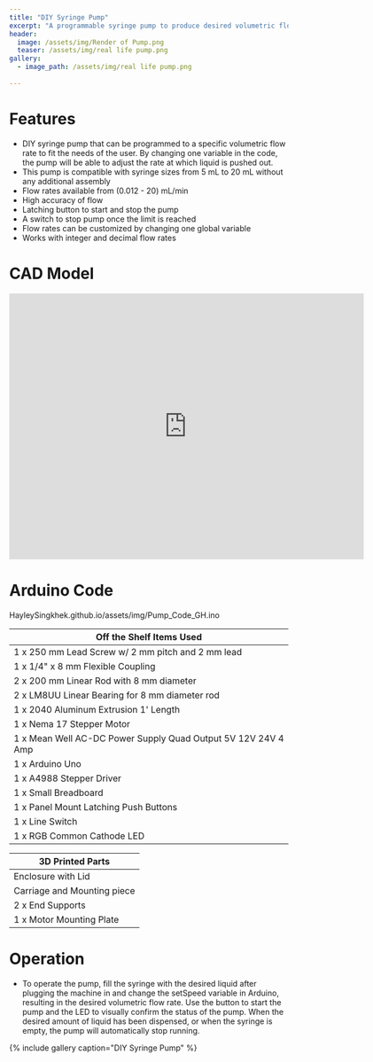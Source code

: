 ```yaml
---
title: "DIY Syringe Pump"
excerpt: "A programmable syringe pump to produce desired volumetric flow rates from 1 uL to 10 mL per minute."
header:
  image: /assets/img/Render of Pump.png
  teaser: /assets/img/real life pump.png
gallery:
  - image_path: /assets/img/real life pump.png
   
---
```



# Features
  * DIY syringe pump that can be programmed to a specific volumetric flow rate to fit the needs of the user. By changing one variable in the code, the pump will be able to adjust the rate at which liquid is pushed out.
  * This pump is compatible with syringe sizes from 5 mL to 20 mL without any additional assembly
  * Flow rates available from (0.012 - 20) mL/min 
  * High accuracy of flow
  * Latching button to start and stop the pump
  * A switch to stop pump once the limit is reached
  * Flow rates can be customized by changing one global variable
  * Works with integer and decimal flow rates

# CAD Model
<iframe src="https://vanderbilt643.autodesk360.com/shares/public/SH512d4QTec90decfa6e33a7298cdc6937a6?mode=embed" width="640" height="480" allowfullscreen="true" webkitallowfullscreen="true" mozallowfullscreen="true"  frameborder="0"></iframe>


# Arduino Code
HayleySingkhek.github.io/assets/img/Pump_Code_GH.ino



| Off the Shelf Items Used | 
| -------- | 
| 1 x 250 mm Lead Screw w/ 2 mm pitch and 2 mm lead | 
| 1 x 1/4" x 8 mm Flexible Coupling | 
| 2 x 200 mm Linear Rod with 8 mm diameter |
| 2 x LM8UU Linear Bearing for 8 mm diameter rod |
| 1 x 2040 Aluminum Extrusion 1' Length |
| 1 x Nema 17 Stepper Motor |
| 1 x Mean Well AC-DC Power Supply Quad Output 5V 12V 24V 4 Amp |
| 1 x Arduino Uno |
| 1 x A4988 Stepper Driver |
| 1 x Small Breadboard |
| 1 x Panel Mount Latching Push Buttons |
| 1 x Line Switch |
| 1 x RGB Common Cathode LED |


| 3D Printed Parts | 
| -------- | 
| Enclosure with Lid |
| Carriage and Mounting piece |
| 2 x End Supports |
| 1 x Motor Mounting Plate |


# Operation 
  * To operate the pump, fill the syringe with the desired liquid after plugging the machine in and change the setSpeed variable in Arduino, resulting in the desired volumetric flow rate. Use the button to start the pump and the LED to visually confirm the status of the pump. When the desired amount of liquid has been dispensed, or when the syringe is empty, the pump will automatically stop running. 


{% include gallery caption="DIY Syringe Pump" %}
